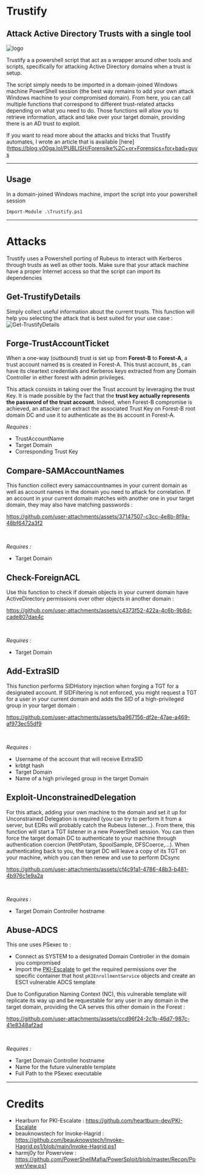 # Trustify
## Attack Active Directory Trusts with a single tool

![logo](https://github.com/user-attachments/assets/59ecc4ad-ef36-4e4a-9499-e8b8d893d407)

Trustify a a powershell script that act as a wrapper around other tools and scripts, specifically for attacking Active Directory domains when a trust is setup.

The script simply needs to be imported in a domain-joined Windows machine PowerShell session (the best way remains to add your own attack Windows machine to your compromised domain). From here, you can call multiple functions that correspond to different trust-related attacks depending on what you need to do. Those functions will allow you to retrieve information, attack and take over your target domain, providing there is an AD trust to exploit.

If you want to read more about the attacks and tricks that Trustify automates, I wrote an article that is available [here](https://blog.y00ga.lol/PUBLISH/Forensike%2C+or+Forensics+for+bad+guys

----------

## Usage

In a domain-joined Windows machine, import the script into your powershell session
````
Import-Module .\Trustify.ps1
````

-------------
# Attacks 

Trustify uses a Powershell porting of Rubeus to interact with Kerberos through trusts as well as other tools. Make sure that your attack machine have a proper Internet access so that the script can import its dependencies

## Get-TrustifyDetails
Simply collect useful information about the current trusts. This function will help you selecting the attack that is best suited for your use case :
<br />
![Get-TrustifyDetails](https://github.com/user-attachments/assets/f3fcd181-5fab-449c-98f3-203209c7ae41)


## Forge-TrustAccountTicket
When a one-way (outbound) trust is set up from **Forest-B** to **Forest-A**, a trust account named ``B$`` is created in Forest-A. This trust account, ``B$`` , can have its cleartext credentials and Kerberos keys extracted from any Domain Controller in either forest with admin privileges.

This attack consists in taking over the Trust account by leveraging the trust Key. It is made possible by the fact that the **trust key actually represents the password of the trust account**. Indeed, when Forest-B compromise is achieved, an attacker can extract the associated Trust Key on Forest-B root domain DC and use it to authenticate as the ``B$`` account in Forest-A. <br />

_Requires :_
- TrustAccountName
- Target Domain
- Corresponding Trust Key


## Compare-SAMAccountNames
This function collect every samaccountnames in your current domain as well as account names in the domain you need to attack for correlation. If an account in your current domain matches with another one in your target domain, they may also have matching passwords :<br />


https://github.com/user-attachments/assets/37147507-c3cc-4e8b-8f9a-48bf6472a3f2


<br />

_Requires :_
- Target Domain

## Check-ForeignACL
Use this function to check if domain objects in your current domain have ActiveDirectory permissions over other objects in another domain :<br />
  

https://github.com/user-attachments/assets/c4373f52-422a-4c6b-9b8d-cade807dae4c

<br />

_Requires :_
- Target Domain

## Add-ExtraSID
This function performs SIDHistory injection when forging a TGT for a designated account. If SIDFiltering is not enforced, you might request a TGT for a user in your current domain and adds the SID of a high-privileged group in your target domain :<br />



https://github.com/user-attachments/assets/ba967156-df2e-47ae-a469-af973ec55df9


 <br />

_Requires :_
- Username of the account that will receive ExtraSID
- krbtgt hash
- Target Domain
- Name of a high privileged group in the target Domain

## Exploit-UnconstrainedDelegation
For this attack, adding your own machine to the domain and set it up for Unconstrained Delegation is required (you can try to perform it from a server, but EDRs will probably catch the Rubeus listener...). From there, this function will start a TGT listener in a new PowerShell session. You can then force the target domain DC to authenticate to your machine through authentication coercion (PetitPotam, SpoolSample, DFSCoerce,...). When authenticating back to you, the target DC will leave a copy of its TGT on your machine, which you can then renew and use to perform DCsync <br />


https://github.com/user-attachments/assets/cf4c91a1-4786-48b3-b481-4b976c1e9a2a



<br />

_Requires :_
- Target Domain Controller hostname

## Abuse-ADCS
This one uses PSexec to :
- Connect as SYSTEM to a designated Domain Controller in the domain you compromised
- Import the [PKI-Escalate](https://github.com/heartburn-dev/PKI-Escalate) to get the required permissions over the specific container that host `pKIEnrollmentService` objects and create an ESC1 vulnerable ADCS template

Due to Configuration Naming Context (NC), this vulnerable template will replicate its way up and be requestable for any user in any domain in the target domain, providing the CA serves this other domain in the Forest : <br />


https://github.com/user-attachments/assets/ccd96f24-2c1b-46d7-987c-41e8348af2ad


 
 <br />

_Requires :_
- Target Domain Controller hostname
- Name for the future vulnerable template
- Full Path to the PSexec executable

----------
# Credits 

- Hearburn for PKI-Escalate : https://github.com/heartburn-dev/PKI-Escalate
- beauknowstech for Invoke-Hagrid : https://github.com/beauknowstech/Invoke-Hagrid.ps1/blob/main/Invoke-Hagrid.ps1
- harmj0y for Powerview : https://github.com/PowerShellMafia/PowerSploit/blob/master/Recon/PowerView.ps1

